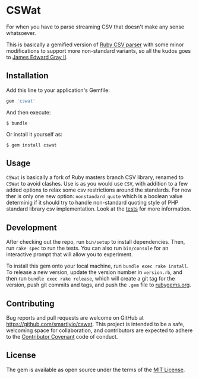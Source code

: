 # CSWat

For when you have to parse streaming CSV that doesn't make any sense whatsoever.

This is basically a gemified version of [Ruby CSV parser][stdlibcsv] with some
minor modifications to support more non-standard variants, so all the kudos goes
to [James Edward Gray II][jeg2].

## Installation

Add this line to your application's Gemfile:

```ruby
gem 'cswat'
```

And then execute:

    $ bundle

Or install it yourself as:

    $ gem install cswat

## Usage

`CSWat` is basically a fork of Ruby masters branch CSV library, renamed to
`CSWat` to avoid clashes. Use is as you would use `CSV`, with addition to a few
added options to relax some csv restrictions around the standards. For now ther
is only one new option: `nonstandard_quote` which is a boolean value determinig
if it should try to handle non-standard quoting style of PHP standard library
csv implementation. Look at the [tests] for more information.

## Development

After checking out the repo, run `bin/setup` to install dependencies. Then, run
`rake spec` to run the tests. You can also run `bin/console` for an interactive
prompt that will allow you to experiment.

To install this gem onto your local machine, run `bundle exec rake install`. To
release a new version, update the version number in `version.rb`, and then run
`bundle exec rake release`, which will create a git tag for the version, push
git commits and tags, and push the `.gem` file to [rubygems.org].

## Contributing

Bug reports and pull requests are welcome on GitHub at
https://github.com/smartlyio/cswat. This project is intended to be a safe,
welcoming space for collaboration, and contributors are expected to adhere to
the [Contributor Covenant] code of conduct.


## License

The gem is available as open source under the terms of the [MIT License].

[rubygems.org]: https://rubygems.org
[MIT License]: http://opensource.org/licenses/MIT
[Contributor Covenant]: http://contributor-covenant.org
[stdlibcsv]: https://github.com/ruby/ruby/blob/trunk/lib/csv.rb
[jeg2]: https://twitter.com/jeg2
[tests]: https://github.com/smartlyio/cswat/blob/master/test/test_features.rb
